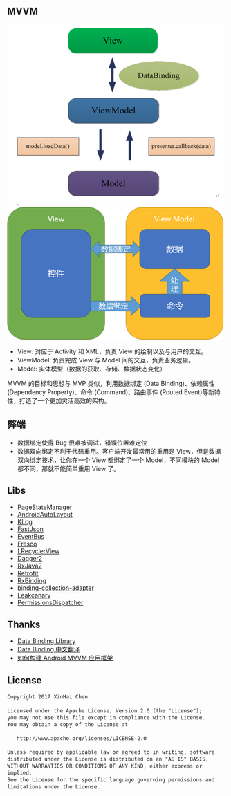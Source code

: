 ## MVVM
![screenshot_1](./images/mvvm.png)
![screenshot_1](./images/databinding.png)

- View: 对应于 Activity 和 XML，负责 View 的绘制以及与用户的交互。
- ViewModel: 负责完成 View 与 Model 间的交互，负责业务逻辑。
- Model: 实体模型（数据的获取、存储、数据状态变化）
   
MVVM 的目标和思想与 MVP 类似，利用数据绑定 (Data Binding)、依赖属性 (Dependency Property)、命令 (Command)、路由事件 (Routed Event)等新特性，打造了一个更加灵活高效的架构。

## 弊端 ##
- 数据绑定使得 Bug 很难被调试，错误位置难定位
- 数据双向绑定不利于代码重用。客户端开发最常用的重用是 View，但是数据双向绑定技术，让你在一个 View 都绑定了一个 Model，不同模块的 Model 都不同，那就不能简单重用 View 了。 


## Libs
- [PageStateManager](https://github.com/hss01248/PageStateManager)
- [AndroidAutoLayout](https://github.com/hongyangAndroid/AndroidAutoLayout)
- [KLog](https://github.com/ZhaoKaiQiang/KLog)
- [FastJson](https://github.com/alibaba/fastjson)
- [EventBus](https://github.com/greenrobot/EventBus)
- [Fresco](https://github.com/facebook/fresco)
- [LRecyclerView](https://github.com/jdsjlzx/LRecyclerView)
- [Dagger2](https://github.com/google/dagger)
- [RxJava2](https://github.com/ReactiveX/RxJava)
- [Retrofit](https://github.com/square/retrofit)
- [RxBinding](https://github.com/JakeWharton/RxBinding)
- [binding-collection-adapter](https://github.com/evant/binding-collection-adapter)
- [Leakcanary](https://github.com/square/leakcanary)
- [PermissionsDispatcher](https://github.com/hotchemi/PermissionsDispatcher)


## Thanks
- [Data Binding Library](https://developer.android.com/topic/libraries/data-binding/index.html)
- [Data Binding 中文翻译](http://www.jianshu.com/p/b1df61a4df77)
- [如何构建 Android MVVM 应用框架](http://tech.meituan.com/android_mvvm.html)


## License
```
Copyright 2017 XinHai Chen

Licensed under the Apache License, Version 2.0 (the "License");
you may not use this file except in compliance with the License.
You may obtain a copy of the License at

   http://www.apache.org/licenses/LICENSE-2.0

Unless required by applicable law or agreed to in writing, software
distributed under the License is distributed on an "AS IS" BASIS,
WITHOUT WARRANTIES OR CONDITIONS OF ANY KIND, either express or implied.
See the License for the specific language governing permissions and
limitations under the License.
```
